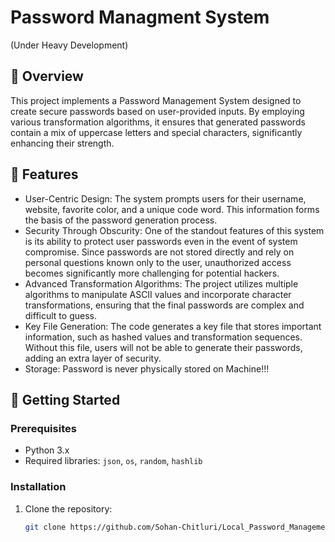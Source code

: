 # Password Managment System
(Under Heavy Development)

## 📖 Overview
This project implements a Password Management System designed to create secure passwords based on user-provided inputs. By employing various transformation algorithms, it ensures that generated passwords contain a mix of uppercase letters and special characters, significantly enhancing their strength.

## 🚀 Features
- User-Centric Design: The system prompts users for their username, website, favorite color, and a unique code word. This information forms the basis of the password generation process.
- Security Through Obscurity: One of the standout features of this system is its ability to protect user passwords even in the event of system compromise. Since passwords are not stored directly and rely on personal questions known only to the user, unauthorized access becomes significantly more challenging for potential hackers.
- Advanced Transformation Algorithms: The project utilizes multiple algorithms to manipulate ASCII values and incorporate character transformations, ensuring that the final passwords are complex and difficult to guess.
- Key File Generation: The code generates a key file that stores important information, such as hashed values and transformation sequences. Without this file, users will not be able to generate their passwords, adding an extra layer of security.
- Storage: Password is never physically stored on Machine!!!

## 📂 Getting Started
### Prerequisites
- Python 3.x
- Required libraries: `json`, `os`, `random`, `hashlib`

### Installation
1. Clone the repository:
   ```bash
   git clone https://github.com/Sohan-Chitluri/Local_Password_Management-system.git
